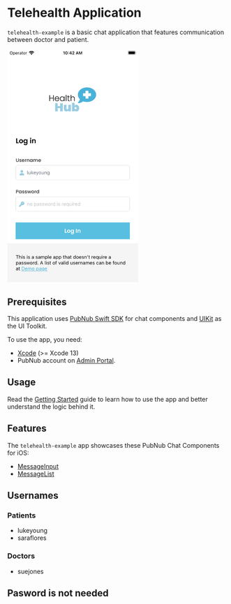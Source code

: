 # Telehealth Application

`telehealth-example` is a basic chat application that features communication between doctor and patient.

<img src="../assets/telehealth-ios-app.png" alt="Getting Started app for iOS" style="width:300px"/> 

## Prerequisites

This application uses [PubNub Swift SDK](https://github.com/pubnub/swift) for chat components and [UIKit](https://developer.apple.com/documentation/uikit) as the UI Toolkit.

To use the app, you need:

* [Xcode](https://developer.apple.com/xcode/) (>= Xcode 13)
* PubNub account on [Admin Portal](https://dashboard.pubnub.com/).

## Usage

Read the [Getting Started](https://www.pubnub.com/docs/chat/components/ios/get-started-ios) guide to learn how to use the app and better understand the logic behind it.

## Features

The `telehealth-example` app showcases these PubNub Chat Components for iOS:

* [MessageInput](https://www.pubnub.com/docs/chat/components/ios/ui-components-ios#messageinput)
* [MessageList](https://www.pubnub.com/docs/chat/components/ios/ui-components-ios#messagelist)

## Usernames

### Patients

* lukeyoung
* saraflores

### Doctors

* suejones

## Pasword is not needed